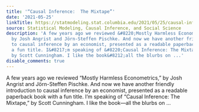```yaml
---
title: '“Causal Inference:  The Mixtape”'
date: '2021-05-25'
linkTitle: https://statmodeling.stat.columbia.edu/2021/05/25/causal-inference-the-mixtape/
source: Statistical Modeling, Causal Inference, and Social Science
description: 'A few years ago we reviewed &#8220;Mostly Harmless Econometrics,&#8221;
  by Josh Angrist and Jörn-Steffen Pischke. And now we have another friendly introduction
  to causal inference by an economist, presented as a readable paperback book with
  a fun title. I&#8217;m speaking of &#8220;Causal Inference: The Mixtape,&#8221;
  by Scott Cunningham. I like the book&#8212;all the blurbs on ...'
disable_comments: true
---
```

A few years ago we reviewed &#8220;Mostly Harmless Econometrics,&#8221; by Josh Angrist and Jörn-Steffen Pischke. And now we have another friendly introduction to causal inference by an economist, presented as a readable paperback book with a fun title. I&#8217;m speaking of &#8220;Causal Inference: The Mixtape,&#8221; by Scott Cunningham. I like the book&#8212;all the blurbs on ...